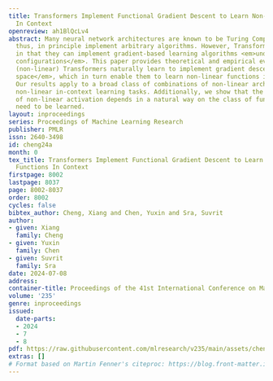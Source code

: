 ```yaml
---
title: Transformers Implement Functional Gradient Descent to Learn Non-Linear Functions
  In Context
openreview: ah1BlQcLv4
abstract: Many neural network architectures are known to be Turing Complete, and can
  thus, in principle implement arbitrary algorithms. However, Transformers are unique
  in that they can implement gradient-based learning algorithms <em>under simple parameter
  configurations</em>. This paper provides theoretical and empirical evidence that
  (non-linear) Transformers naturally learn to implement gradient descent <em>in function
  space</em>, which in turn enable them to learn non-linear functions in context.
  Our results apply to a broad class of combinations of non-linear architectures and
  non-linear in-context learning tasks. Additionally, we show that the optimal choice
  of non-linear activation depends in a natural way on the class of functions that
  need to be learned.
layout: inproceedings
series: Proceedings of Machine Learning Research
publisher: PMLR
issn: 2640-3498
id: cheng24a
month: 0
tex_title: Transformers Implement Functional Gradient Descent to Learn Non-Linear
  Functions In Context
firstpage: 8002
lastpage: 8037
page: 8002-8037
order: 8002
cycles: false
bibtex_author: Cheng, Xiang and Chen, Yuxin and Sra, Suvrit
author:
- given: Xiang
  family: Cheng
- given: Yuxin
  family: Chen
- given: Suvrit
  family: Sra
date: 2024-07-08
address:
container-title: Proceedings of the 41st International Conference on Machine Learning
volume: '235'
genre: inproceedings
issued:
  date-parts:
  - 2024
  - 7
  - 8
pdf: https://raw.githubusercontent.com/mlresearch/v235/main/assets/cheng24a/cheng24a.pdf
extras: []
# Format based on Martin Fenner's citeproc: https://blog.front-matter.io/posts/citeproc-yaml-for-bibliographies/
---
```

